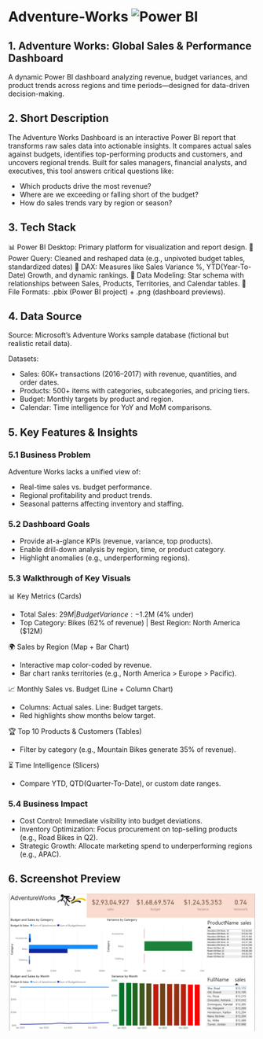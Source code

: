# Adventure-Works   ![Power BI](https://img.shields.io/badge/Power%20BI-Data%20Viz-yellow?logo=powerbi)

## 1. Adventure Works: Global Sales & Performance Dashboard
A dynamic Power BI dashboard analyzing revenue, budget variances, and product trends across regions and time periods—designed for data-driven decision-making.

## 2. Short Description
The Adventure Works Dashboard is an interactive Power BI report that transforms raw sales data into actionable insights. It compares actual sales against budgets, identifies top-performing products and customers, and uncovers regional trends. Built for sales managers, financial analysts, and executives, this tool answers critical questions like:

  * Which products drive the most revenue?
  * Where are we exceeding or falling short of the budget?
  * How do sales trends vary by region or season?

## 3. Tech Stack
 📊 Power BI Desktop: Primary platform for visualization and report design.
 🔧 Power Query: Cleaned and reshaped data (e.g., unpivoted budget tables, standardized dates)
 🧮 DAX: Measures like Sales Variance %, YTD(Year-To-Date) Growth, and dynamic rankings.
 🔗 Data Modeling: Star schema with relationships between Sales, Products, Territories, and Calendar tables.
 📁 File Formats: .pbix (Power BI project) + .png (dashboard previews).

## 4. Data Source

Source: Microsoft’s Adventure Works sample database (fictional but realistic retail data).
  
Datasets:
  * Sales: 60K+ transactions (2016–2017) with revenue, quantities, and order dates.
  * Products: 500+ items with categories, subcategories, and pricing tiers.
  * Budget: Monthly targets by product and region.
  * Calendar: Time intelligence for YoY and MoM comparisons.

## 5. Key Features & Insights

### 5.1 Business Problem
Adventure Works lacks a unified view of:
* Real-time sales vs. budget performance.
* Regional profitability and product trends.
* Seasonal patterns affecting inventory and staffing.
        
### 5.2 Dashboard Goals
* Provide at-a-glance KPIs (revenue, variance, top products).
* Enable drill-down analysis by region, time, or product category.
* Highlight anomalies (e.g., underperforming regions).
        
### 5.3 Walkthrough of Key Visuals
📊 Key Metrics (Cards)
   * Total Sales: $29M | Budget Variance: -$1.2M (4% under)
   * Top Category: Bikes (62% of revenue) | Best Region: North America ($12M)
          
🌍 Sales by Region (Map + Bar Chart)
   * Interactive map color-coded by revenue.
   * Bar chart ranks territories (e.g., North America > Europe > Pacific).
          
📈 Monthly Sales vs. Budget (Line + Column Chart)
  * Columns: Actual sales. Line: Budget targets.
  * Red highlights show months below target.
          
🏆 Top 10 Products & Customers (Tables)
   * Filter by category (e.g., Mountain Bikes generate 35% of revenue).
          
⏳ Time Intelligence (Slicers)
   * Compare YTD, QTD(Quarter-To-Date), or custom date ranges.
          
### 5.4 Business Impact
* Cost Control: Immediate visibility into budget deviations.
* Inventory Optimization: Focus procurement on top-selling products (e.g., Road Bikes in Q2).
* Strategic Growth: Allocate marketing spend to underperforming regions (e.g., APAC).

## 6. Screenshot Preview

![Dashboard Preview](https://github.com/nitikad58/Adventure-Works/blob/607faeb91d0bd9895c6f1892e079403d9dd08758/Screenshot%20of%20Adventure%20Works.png)
